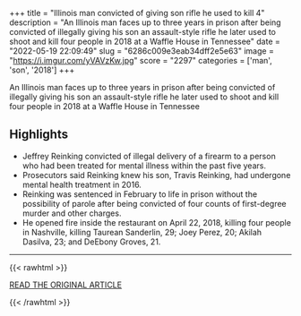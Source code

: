+++
title = "Illinois man convicted of giving son rifle he used to kill 4"
description = "An Illinois man faces up to three years in prison after being convicted of illegally giving his son an assault-style rifle he later used to shoot and kill four people in 2018 at a Waffle House in Tennessee"
date = "2022-05-19 22:09:49"
slug = "6286c009e3eab34dff2e5e63"
image = "https://i.imgur.com/yVAVzKw.jpg"
score = "2297"
categories = ['man', 'son', '2018']
+++

An Illinois man faces up to three years in prison after being convicted of illegally giving his son an assault-style rifle he later used to shoot and kill four people in 2018 at a Waffle House in Tennessee

## Highlights

- Jeffrey Reinking convicted of illegal delivery of a firearm to a person who had been treated for mental illness within the past five years.
- Prosecutors said Reinking knew his son, Travis Reinking, had undergone mental health treatment in 2016.
- Reinking was sentenced in February to life in prison without the possibility of parole after being convicted of four counts of first-degree murder and other charges.
- He opened fire inside the restaurant on April 22, 2018, killing four people in Nashville, killing Taurean Sanderlin, 29; Joey Perez, 20; Akilah Dasilva, 23; and DeEbony Groves, 21.

---

{{< rawhtml >}}
  <p class="article-category">
    <a target="_blank" href="https://abcnews.go.com/US/wireStory/illinois-man-convicted-giving-son-rifle-kill-84837815">READ THE ORIGINAL ARTICLE</a>
  </p>
{{< /rawhtml >}}
